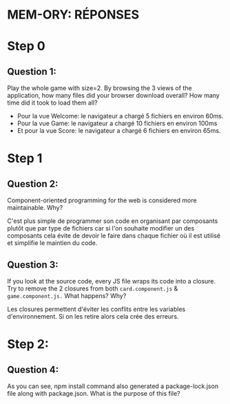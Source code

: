# MEM-ORY: RÉPONSES

# Step 0
## Question 1:
Play the whole game with size=2. By browsing the 3 views of the application, how many files did your browser download overall? How many time did it took to load them all?

- Pour la vue Welcome: le navigateur a chargé 5 fichiers en environ 60ms.
- Pour la vue Game: le navigateur a chargé 10 fichiers en environ 100ms
- Et pour la vue Score: le navigateur a chargé 6 fichiers en environ 65ms.

# Step 1
## Question 2:
Component-oriented programming for the web is considered more maintainable. Why?

C'est plus simple de programmer son code en organisant par composants plutôt que par type de fichiers car si l'on souhaite modifier un des composants cela évite de devoir le faire dans chaque fichier où il est utilisé et simplifie le maintien du code.

## Question 3:
If you look at the source code, every JS file wraps its code into a closure. Try to remove the 2 closures from both `card.component.js` & `game.component.js.` What happens? Why?

Les closures permettent d'éviter les conflits entre les variables d'environnement. Si on les retire alors cela crée des erreurs.

# Step 2:
## Question 4:
As you can see, npm install command also generated a package-lock.json file along with package.json. What is the purpose of this file?





